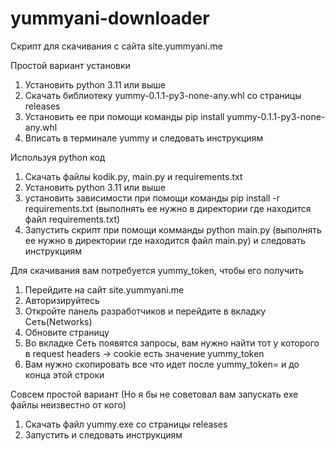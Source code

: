 # yummyani-downloader
Скрипт для скачивания с сайта site.yummyani.me

Простой вариант установки
1. Установить python 3.11 или выше
2. Скачать библиотеку yummy-0.1.1-py3-none-any.whl со страницы releases
3. Установить ее при помощи команды pip install yummy-0.1.1-py3-none-any.whl
4. Вписать в терминале yummy и следовать инструкциям

Используя python код
1. Скачать файлы kodik.py, main.py и requirements.txt
2. Установить python 3.11 или выше
3. установить зависимости при помощи команды pip install -r requirements.txt (выполнять ее нужно в директории где находится файл requirements.txt)
4. Запустить скрипт при помощи комманды python main.py (выполнять ее нужно в директории где находится файл main.py) и следовать инструкциям

Для скачивания вам потребуется yummy_token, чтобы его получить
1. Перейдите на сайт site.yummyani.me
2. Авторизируйтесь
3. Откройте панель разработчиков и перейдите в вкладку Сеть(Networks)
4. Обновите страницу
5. Во вкладке Сеть появятся запросы, вам нужно найти тот у которого в request headers -> cookie есть значение yummy_token
6. Вам нужно скопировать все что идет после yummy_token= и до конца этой строки


Совсем простой вариант (Но я бы не советовал вам запускать exe файлы неизвестно от кого)
1. Скачать файл yummy.exe со страницы releases
2. Запустить и следовать инструкциям

